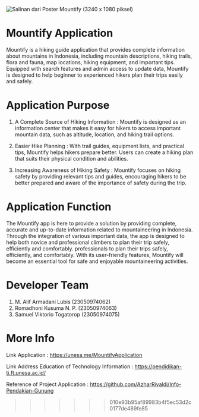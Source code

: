![Salinan dari Poster Mountify (3240 x 1080 piksel)](https://github.com/user-attachments/assets/207cfb0a-5527-4a2b-be11-5f8dc81b2b01)


# Mountify Application
Mountify is a hiking guide application that provides complete information about mountains in Indonesia, including mountain descriptions, hiking trails, flora and fauna, map locations, hiking equipment, and important tips. Equipped with search features and admin access to update data, Mountify is designed to help beginner to experienced hikers plan their trips easily and safely.

# Application Purpose
1. A Complete Source of Hiking Information : Mountify is designed as an information center that makes it easy for hikers to access important mountain data, such as altitude, location, and hiking trail options.

2. Easier Hike Planning : With trail guides, equipment lists, and practical tips, Mountify helps hikers prepare better. Users can create a hiking plan that suits their physical condition and abilities.

3. Increasing Awareness of Hiking Safety : Mountify focuses on hiking safety by providing relevant tips and guides, encouraging   hikers to be better prepared and aware of the importance of safety during the trip.


# Application Function
The Mountify app is here to provide a solution by providing complete, accurate and up-to-date information related to mountaineering in Indonesia. Through the integration of various important data, the app is designed to help both novice and professional climbers to plan their trip safely, efficiently and comfortably. professionals to plan their trips safely, efficiently, and comfortably. With its user-friendly features, Mountify will become an essential tool for safe and enjoyable mountaineering activities.

# Developer Team
1. M. Alif Armadani Lubis (23050974062)
2. Romadhoni Kusuma N. P. (23050974063)
3. Samuel Viktorio Togatorop (23050974075)

# More Info
Link Application : https://unesa.me/MountifyApplication

Link Address Education of Technology Information : https://pendidikan-ti.ft.unesa.ac.id/

Reference of Project Application :  https://github.com/AzharRivaldi/Info-Pendakian-Gunung
>>>>>>> 010e93b95af89983b4f5ec53d2c0177de489fe85

